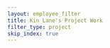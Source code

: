 ```yaml
---
layout: employee_filter
title: Kin Lane's Project Work
filter_type: project
skip_index: true
---
```

